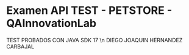 # Examen API TEST - PETSTORE - QAInnovationLab
TEST PROBADOS CON JAVA SDK 17 \n
DIEGO JOAQUIN HERNANDEZ CARBAJAL
